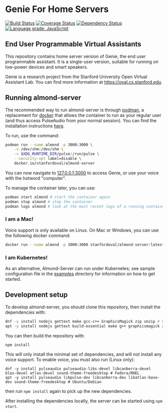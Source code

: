 # Genie For Home Servers

[![Build Status](https://travis-ci.com/stanford-oval/almond-server.svg?branch=master)](https://travis-ci.com/stanford-oval/almond-server) [![Coverage Status](https://coveralls.io/repos/github/stanford-oval/almond-server/badge.svg?branch=master)](https://coveralls.io/github/stanford-oval/almond-server?branch=master) [![Dependency Status](https://david-dm.org/stanford-oval/almond-server/status.svg)](https://david-dm.org/stanford-oval/almond-server) [![Language grade: JavaScript](https://img.shields.io/lgtm/grade/javascript/g/stanford-oval/almond-server.svg?logo=lgtm&logoWidth=18)](https://lgtm.com/projects/g/stanford-oval/almond-server/context:javascript)

## End User Programmable Virtual Assistants

This repository contains home server version of Genie, the end user programmable
assistant. It is a single-user version, suitable for running on low-power
devices and smart speakers.

Genie is a research project from the Stanford University Open Virtual Assistant Lab.
You can find more information at <https://oval.cs.stanford.edu>.

## Running almond-server

The recommended way to run almond-server is through [podman](https://podman.io/), a replacement for [docker](https://docs.docker.com/install/) that allows
the container to run as your regular user (and thus access PulseAudio from your normal session). You can find the installation instructions [here](https://podman.io/getting-started/installation).

To run, use the command:
```bash
podman run --name almond -p 3000:3000 \
    -v /dev/shm:/dev/shm \
    -v $XDG_RUNTIME_DIR/pulse:/run/pulse \
    --security-opt label=disable \
    docker.io/stanfordoval/almond-server
```

You can now navigate to [127.0.0.1:3000](http://127.0.0.1:3000) to access Genie, or use your voice with the hotword "computer".

To manage the container later, you can use:
```bash
podman start almond # start the container again
podman stop almond # stop the container
podman logs almond # look at the most recent logs of a running container
```

### I am a Mac!

Voice support is only available on Linux. On Mac or Windows, you can use the following docker command:

```bash
docker run --name almond -p 3000:3000 stanfordoval/almond-server:latest-portable
```

### I am Kubernetes!

As an alternative, Almond-Server can run under Kubernetes; see sample configuration file in the [examples](https://github.com/stanford-oval/almond-server/tree/master/examples) directory for information on how to get started.

## Development setup

To develop almond-server, you should clone this repository, then install the dependencies with:

```bash
dnf -y install nodejs gettext make gcc-c++ GraphicsMagick zip unzip # Fedora/RHEL
apt -y install nodejs gettext build-essential make g++ graphicsmagick zip unzip # Ubuntu/Debian
```

You can then build the repository with:
```
npm install
```

This will only install the minimal set of dependencies, and will not install any voice support. To enable voice, you must also run (Linux only):
```
dnf -y install pulseaudio pulseaudio-libs-devel libcanberra-devel blas-devel atlas-devel sound-theme-freedesktop # Fedora/RHEL
apt -y install pulseaudio libpulse-dev libcanberra-dev libatlas-base-dev sound-theme-freedesktop # Ubuntu/Debian
```
then run `npm install` again to pick up the new dependencies.

After installing the dependencies locally, the server can be started using `npm start`.
